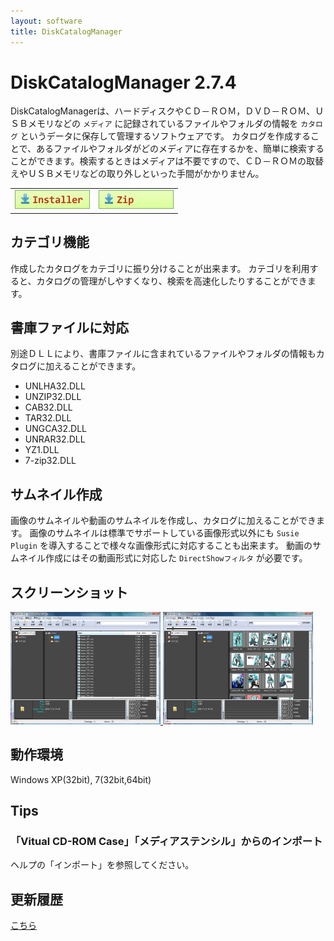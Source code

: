 ```yaml
---
layout: software
title: DiskCatalogManager
---
```


# DiskCatalogManager 2.7.4
DiskCatalogManagerは、ハードディスクやＣＤ－ＲＯＭ，ＤＶＤ－ＲＯＭ、ＵＳＢメモリなどの `メディア` に記録されているファイルやフォルダの情報を `カタログ` というデータに保存して管理するソフトウェアです。
カタログを作成することで、あるファイルやフォルダがどのメディアに存在するかを、簡単に検索することができます。検索するときはメディアは不要ですので、ＣＤ－ＲＯＭの取替えやＵＳＢメモリなどの取り外しといった手間がかかりません。

<table class="dl" cellpadding="0" cellspacing="0" border="0">
	<tr>
		<td>
			<a href="https://dl.dropboxusercontent.com/u/36645874/mebiusbox/DiskCatalogManagerSetup-2.7.4.exe" target="_blank" onclick="ga('send','pageview',{'page':'/downloads/DiskCatalogManagerSetup','Title':'DiskCatalogManagerSetup'});">
				<img src="/assets/img/download_exe.jpg" />
			</a>
		</td>
		<td>
			<a href="https://dl.dropboxusercontent.com/u/36645874/mebiusbox/DiskCatalogManager-2.7.4.zip" target="_blank" onclick="ga('send','pageview',{'page':'/downloads/DiskCatalogManager','Title':'DiskCatalogManager'});">
				<img src="/assets/img/download_zip.jpg" />
			</a>
		</td>
	</tr>
</table>


## カテゴリ機能
作成したカタログをカテゴリに振り分けることが出来ます。
カテゴリを利用すると、カタログの管理がしやすくなり、検索を高速化したりすることができます。

## 書庫ファイルに対応
別途ＤＬＬにより、書庫ファイルに含まれているファイルやフォルダの情報もカタログに加えることができます。
* UNLHA32.DLL
* UNZIP32.DLL
* CAB32.DLL
* TAR32.DLL
* UNGCA32.DLL
* UNRAR32.DLL
* YZ1.DLL
* 7-zip32.DLL

## サムネイル作成
画像のサムネイルや動画のサムネイルを作成し、カタログに加えることができます。
画像のサムネイルは標準でサポートしている画像形式以外にも `Susie Plugin` を導入することで様々な画像形式に対応することも出来ます。
動画のサムネイル作成にはその動画形式に対応した `DirectShowフィルタ` が必要です。

## スクリーンショット
<div class="snap">
	<a class="fancybox" rel="group" href="/assets/img/DiskCatalogManager_snap01.jpg">
		<img src="/assets/img/DiskCatalogManager_snap01.jpg" width="240" height="180" alt="snap01" border="0" />
	</a>
	<a class="fancybox" rel="group" href="/assets/img/DiskCatalogManager_snap02.jpg">
		<img src="/assets/img/DiskCatalogManager_snap02.jpg" width="240" height="180" alt="snap02" border="0" />
	</a>
	<br class="clear" />
</div>

## 動作環境
Windows XP(32bit), 7(32bit,64bit)

## Tips

### 「Vitual CD-ROM Case」「メディアステンシル」からのインポート
ヘルプの「インポート」を参照してください。

## 更新履歴

[こちら](/software_disk_catalog_manager_changelogs.html)
